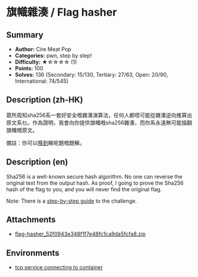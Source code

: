 旗幟雜湊 / Flag hasher
===

## Summary

* **Author:** Cire Meat Pop
* **Categories:** pwn, step by step!
* **Difficulty:** ★☆☆☆☆ (1)
* **Points:** 100
* **Solves:** 136 (Secondary: 15/130, Tertiary: 27/63, Open: 20/90, International: 74/545)

## Description (zh-HK)

眾所周知sha256系一套好安全嘅雜湊演算法，任何人都唔可能從雜湊逆向推算出原文系乜。作為證明，我會向你提供旗幟嘅sha256雜湊，而你系永遠無可能搵翻旗幟嘅原文。

備註：你可以[喺到](https://hackmd.io/@blackb6a/hkcert-ctf-2024-ii-zh-449d7d78f978a2d4)睇呢題嘅題解。

## Description (en)

Sha256 is a well-known secure hash algorithm. No one can reverse the original text from the output hash. As proof, I going to prove the Sha256 hash of the flag to you, and you will never find the original flag.

Note: There is a [step-by-step guide](https://hackmd.io/@blackb6a/hkcert-ctf-2024-ii-en-07128acbc80dd0a4) to the challenge.

## Attachments

- [flag-hasher_52f0943e348f1f7e48fc1ca9da5fcfa8.zip](https://github.com/blackb6a/hkcert-ctf-2024-challenges/releases/download/v1.0.0/flag-hasher_52f0943e348f1f7e48fc1ca9da5fcfa8.zip)


## Environments

- [tcp service connecting to container](env)


